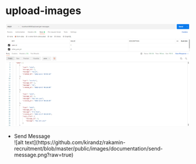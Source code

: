 # upload-images
![alt text](https://github.com/kirandz/rakamin-recruitment/blob/master/public/images/documentation/send-message.png?raw=true)
<ul>
    <li>
        Send Message <br/>
    </li>
    ![alt text](https://github.com/kirandz/rakamin-recruitment/blob/master/public/images/documentation/send-message.png?raw=true)
</ul>
